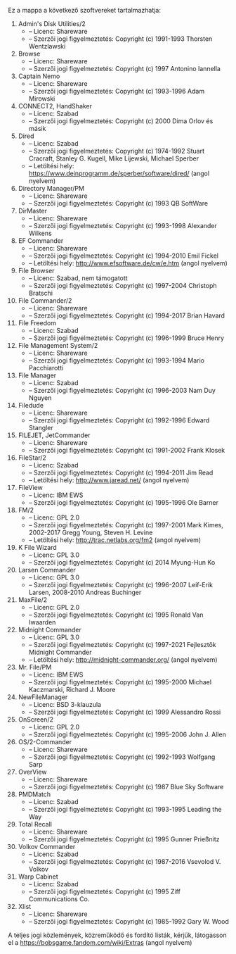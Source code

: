 ﻿Ez a mappa a következő szoftvereket tartalmazhatja:

1. Admin's Disk Utilities/2
   - – Licenc: Shareware
   - – Szerzői jogi figyelmeztetés: Copyright (c) 1991-1993 Thorsten Wentzlawski
2. Browse
   - – Licenc: Shareware
   - – Szerzői jogi figyelmeztetés: Copyright (c) 1997 Antonino Iannella
3. Captain Nemo
   - – Licenc: Shareware
   - – Szerzői jogi figyelmeztetés: Copyright (c) 1993-1996 Adam Mirowski
4. CONNECT2, HandShaker
   - – Licenc: Szabad
   - – Szerzői jogi figyelmeztetés: Copyright (c) 2000 Dima Orlov és másik
5. Dired
   - – Licenc: Szabad
   - – Szerzői jogi figyelmeztetés: Copyright (c) 1974-1992 Stuart Cracraft, Stanley G. Kugell, Mike Lijewski, Michael Sperber
   - – Letöltési hely: https://www.deinprogramm.de/sperber/software/dired/ (angol nyelvem)
6. Directory Manager/PM
   - – Licenc: Shareware
   - – Szerzői jogi figyelmeztetés: Copyright (c) 1993 QB SoftWare
7. DirMaster
   - – Licenc: Shareware
   - – Szerzői jogi figyelmeztetés: Copyright (c) 1993-1998 Alexander Wilkens
8. EF Commander
   - – Licenc: Shareware
   - – Szerzői jogi figyelmeztetés: Copyright (c) 1994-2010 Emil Fickel
   - – Letöltési hely: http://www.efsoftware.de/cw/e.htm (angol nyelvem)
9. File Browser
   - – Licenc: Szabad, nem támogatott
   - – Szerzői jogi figyelmeztetés: Copyright (c) 1997-2004 Christoph Bratschi
10. File Commander/2
    - – Licenc: Shareware
    - – Szerzői jogi figyelmeztetés: Copyright (c) 1994-2017 Brian Havard
11. File Freedom
    - – Licenc: Szabad
    - – Szerzői jogi figyelmeztetés: Copyright (c) 1996-1999 Bruce Henry
12. File Management System/2
    - – Licenc: Shareware
    - – Szerzői jogi figyelmeztetés: Copyright (c) 1993-1994 Mario Pacchiarotti
13. File Manager
    - – Licenc: Szabad
    - – Szerzői jogi figyelmeztetés: Copyright (c) 1996-2003 Nam Duy Nguyen
14. Filedude
    - – Licenc: Shareware
    - – Szerzői jogi figyelmeztetés: Copyright (c) 1992-1996 Edward Stangler
15. FILEJET, JetCommander
    - – Licenc: Shareware
    - – Szerzői jogi figyelmeztetés: Copyright (c) 1991-2002 Frank Klosek
16. FileStar/2
    - – Licenc: Szabad
    - – Szerzői jogi figyelmeztetés: Copyright (c) 1994-2011 Jim Read
    - – Letöltési hely: http://www.jaread.net/ (angol nyelvem)
17. FileView
    - – Licenc: IBM EWS
    - – Szerzői jogi figyelmeztetés: Copyright (c) 1995-1996 Ole Barner
18. FM/2
    - – Licenc: GPL 2.0
    - – Szerzői jogi figyelmeztetés: Copyright (c) 1997-2001 Mark Kimes, 2002-2017 Gregg Young, Steven H. Levine
    - – Letöltési hely: http://trac.netlabs.org/fm2 (angol nyelvem)
19. K File Wizard
    - – Licenc: GPL 3.0
    - – Szerzői jogi figyelmeztetés: Copyright (c) 2014 Myung-Hun Ko
20. Larsen Commander
    - – Licenc: GPL 3.0
    - – Szerzői jogi figyelmeztetés: Copyright (c) 1996-2007 Leif-Erik Larsen, 2008-2010 Andreas Buchinger
21. MaxFile/2
    - – Licenc: GPL 2.0
    - – Szerzői jogi figyelmeztetés: Copyright (c) 1995 Ronald Van Iwaarden
22. Midnight Commander
    - – Licenc: GPL 3.0
    - – Szerzői jogi figyelmeztetés: Copyright (c) 1997-2021 Fejlesztők Midnight Commander
    - – Letöltési hely: http://midnight-commander.org/ (angol nyelvem)
23. Mr. File/PM
    - – Licenc: IBM EWS
    - – Szerzői jogi figyelmeztetés: Copyright (c) 1995-2000 Michael Kaczmarski, Richard J. Moore
24. NewFileManager
    - – Licenc: BSD 3-klauzula
    - – Szerzői jogi figyelmeztetés: Copyright (c) 1999 Alessandro Rossi
25. OnScreen/2
    - – Licenc: GPL 2.0
    - – Szerzői jogi figyelmeztetés: Copyright (c) 1995-2006 John J. Allen
26. OS/2-Commander
    - – Licenc: Shareware
    - – Szerzői jogi figyelmeztetés: Copyright (c) 1992-1993 Wolfgang Sarp
27. OverView
    - – Licenc: Shareware
    - – Szerzői jogi figyelmeztetés: Copyright (c) 1987 Blue Sky Software
28. PMDMatch
    - – Licenc: Szabad
    - – Szerzői jogi figyelmeztetés: Copyright (c) 1993-1995 Leading the Way
29. Total Recall
    - – Licenc: Shareware
    - – Szerzői jogi figyelmeztetés: Copyright (c) 1995 Gunner Prießnitz
30. Volkov Commander
    - – Licenc: Szabad
    - – Szerzői jogi figyelmeztetés: Copyright (c) 1987-2016 Vsevolod V. Volkov
31. Warp Cabinet
    - – Licenc: Szabad
    - – Szerzői jogi figyelmeztetés: Copyright (c) 1995 Ziff Communications Co.
32. Xlist
    - – Licenc: Shareware
    - – Szerzői jogi figyelmeztetés: Copyright (c) 1985-1992 Gary W. Wood

A teljes jogi közlemények, közreműködő és fordító listák, kérjük, látogasson el a https://bobsgame.fandom.com/wiki/Extras (angol nyelvem)
